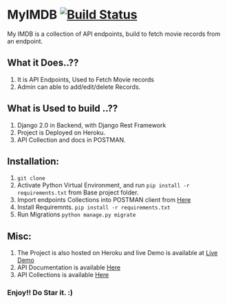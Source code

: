 # MyIMDB        [![Build Status](https://travis-ci.org/deepak1725/myimdb.svg?branch=master)](https://travis-ci.org/deepak1725/myimdb)

My IMDB is a collection of API endpoints, build to fetch movie records from an endpoint. 


## What it Does..??
1. It is API Endpoints, Used to Fetch Movie records
2. Admin can able to add/edit/delete Records.

    
## What is Used to build ..??
1. Django 2.0 in Backend, with Django Rest Framework
2. Project is Deployed on Heroku. 
3. API Collection and docs in POSTMAN.

## Installation:

1. `git clone`
2. Activate Python Virtual Environment, and run `pip install -r requirements.txt` from Base project folder.
3. Import endpoints Collections into POSTMAN client from [Here](https://www.getpostman.com/collections/2a6083082af6539b297e/)
4. Install Requiremnts. `pip install -r requirements.txt`
4. Run Migrations `python manage.py migrate`

## Misc:
1. The Project is also hosted on Heroku and live Demo is available at [Live Demo](https://myownimdb.herokuapp.com/)
2. API Documentation is available [Here](https://documenter.getpostman.com/view/1293069/RWEiLHvG#d5330d6c-96d4-4cdc-9601-deab35f47019)
3. API Collections is available [Here](https://www.getpostman.com/collections/2a6083082af6539b297e/)

### Enjoy!! Do Star it. :)


  



